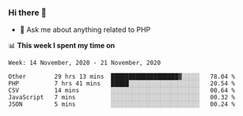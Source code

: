 ### Hi there 👋

<!--
**mustafaculban/mustafaculban** is a ✨ _special_ ✨ repository because its `README.md` (this file) appears on your GitHub profile.

Here are some ideas to get you started:

- 🌱 I’m currently learning ...
- 👯 I’m looking to collaborate on ...
- 🤔 I’m looking for help with ...
- 📫 How to reach me: ...
- 😄 Pronouns: ...
- ⚡ Fun fact: ...

-->
- 💬 Ask me about anything related to PHP


📊 **This week I spent my time on**
<!--START_SECTION:waka-->
```text
Week: 14 November, 2020 - 21 November, 2020

Other        29 hrs 13 mins  ███████████████████▓░░░░░   78.04 % 
PHP          7 hrs 41 mins   █████░░░░░░░░░░░░░░░░░░░░   20.54 % 
CSV          14 mins         ░░░░░░░░░░░░░░░░░░░░░░░░░   00.64 % 
JavaScript   7 mins          ░░░░░░░░░░░░░░░░░░░░░░░░░   00.32 % 
JSON         5 mins          ░░░░░░░░░░░░░░░░░░░░░░░░░   00.24 % 
```
<!--END_SECTION:waka-->
